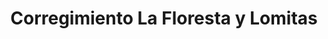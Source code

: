 ---
title: Corregimiento La Floresta y Lomitas
nombre_comunidad: Corregimiento La Floresta y Lomitas
municipio: Pradera
departamento: Valle del Cauca
descripcion: >-
  Ubicados en zona rural de Pradera - Valle del Cauca, a 11km de la cabecera
  municipal, son comunidades campesinas con 80 familias aproximadamente. 
  Desarrollan prácticas agropecuarias como ganadería de ceba, cultivos
  transitorios y frutales (frijol, yuca, cilantro, ají dulce, habichuela,
  tomate, banano, aguacate, zapote y naranjas), realizan procesos de
  comercialización directa en el Municipio de Pradera.
num_personas: 270
num_familias: 80
min_distancia_casco_urbano: 15
km_distancia_casco_urbano: 10
vias_acceso: >-
  A 10 km de la cabecera municipal, 15 minutos vía principal de acceso
  pavimentada en buen estado, vías terciarias en regular estado por la zona
  conocida como Lucitania.
infraestructura_comunitaria:
  - >-
    Sede de la escuela primaria que está proyectada para como Casa cultural y
    Comunitaria
  - '  Capilla iglesia católica'
  - ' Cancha de fútbol'
  - ' Institución Educativa Antonio Nariño - Sede Francisco Antonio Zea'
  - ' Sede Junta de Acción Comunal'
notas_infraestructura_comunitaria: null
liderazgo_comunidad:
  - Juntas de acción Comunal activas
  - 'Participación activa en el Consejo Municipal de Desarrollo Rural. '
inclusion_diversidad_genero: >-
  Comunidad que se reconoce como población campesina. Mujeres organizadas y con
  liderazgos representativos en la zona. Se observa población en condición de
  discapacidad principalmente cognitiva.
comentarios_conectividad: Internet satelital
punto_SOLE: Colegio abandonado que usa la JAC para reuniones
comentarios_punto_SOLE:
  - >-
    https://padlet.com/comunidadlaflorestavyc/sole-la-floresta-y-lomitas-rf4asnn778840rvq
ppales_actividades_economicas_vocacion_productiva:
  - Agropecuaria
  - ' ganadería de ceba'
  - ' cultivos transitorios y frutales (frijol - yuca - cilantro - ají dulce - habichuela - tomate - banano - aguacate - zapote y naranjas)'
comentarios_ppales_actividades_economicas_vocacion_productiva: null
comunidad_sostenible_uso_suelo: >-
  En la zona hay extensos cultivos de caña de azúcar, elemento que es percibido
  por la comunidad, como generador de impactos negativos
org_con_proyeccion: []
servicios_publicos_comunidades_focalizadas:
  - 'Acueducto: AcuaValle'
  - ' Energía Eléctrica'
  - No cuenta con alcantarillado
comunidades_focalizadas_educacion_infraestructura_educativa:
  - Institución Educativa Antonio Nariño
  - >2-
     Sede Francisco Antonio Zea en Lomitas.
    los NNA y jóvenes de La Floresta se trasladan a Lomitas y a Pradera para
    estudiar.
comunidades_focalizadas_practicas_organizativas: []
conectividad_minima: Bueno
iniciativas_priorizadas:
  - >-
    Fortalecer los agronegocios de pequeños productores de hortalizas de 
    ASOPIERNECHUCHA -Asociación de Productores Comercializadores y Procesadores
    de Productos Agropecuarios de la Floresta ubicadas en el corregimiento
    Floresta y hortalizas de AGROSIMA -Asociación de Campesinos Productores
    Agropecuarios de la Sima ubicada en el corregimiento de Lomitas mediante el
    incremento de las capacidades técnico productivos y comerciales
  - ' buscando mayor competitividad y sostenibilidad ambiental'
org_focalizada: []
riesgo: null
otros_programas_USAID: []
alianzas_colaboradores: []
posibilidad_iniciativas_conjuntas_aliados_2: []
actividades_ocio:
  - Fiesta del Campesino
  - Semana Santa
  - ' Fiesta de San Pedro y San Pablo'
  - ' Cuadrangulares de fútbol (mixto'
  - ' hombres'
  - ' mujeres'
  - |2
     solteros y casados)
medios_comunicacion_narrativas_locales:
  - Casa Zambo
num_visitas_realizadas: null
num_diagnosticos_rurales_participativos_realizados: null
infraestructura_salud_atencion_psicosocial:
  - >-
    A través del programa se habilitó servicio de psicología de manera
    presencial en la cabecera municipal en el ESE CENTRO UNO.
notas_infraestructura_salud_atencion_psicosocial: null
num_visitas_predio: null
url: /reportes/corregimiento-la-floresta-y-lomitas
layout: comunidad
download_file: /reportes/corregimiento-la-floresta-y-lomitas.pdf

---
